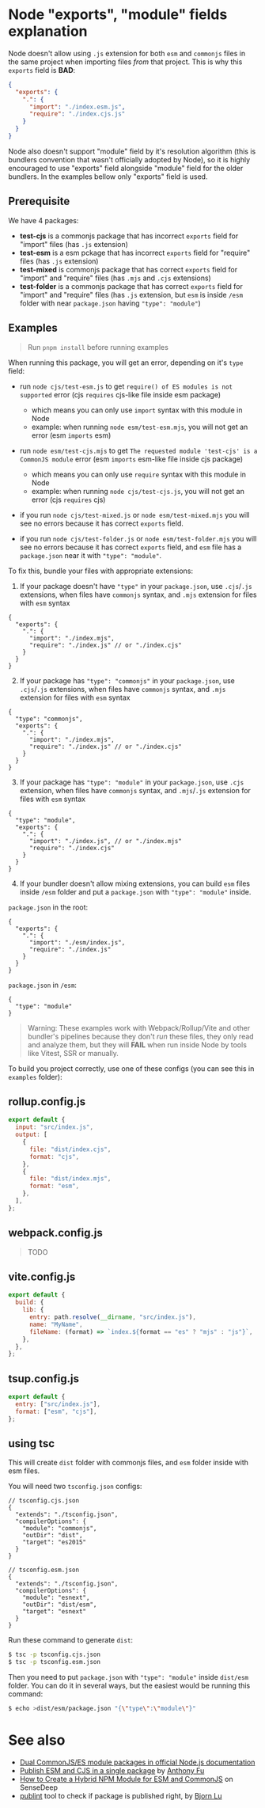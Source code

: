 # Node "exports", "module" fields explanation

Node doesn't allow using `.js` extension for both `esm` and `commonjs` files in the same project when importing files _from_ that project. This is why this `exports` field is **BAD**:

```json
{
  "exports": {
    ".": {
      "import": "./index.esm.js",
      "require": "./index.cjs.js"
    }
  }
}
```

Node also doesn't support "module" field by it's resolution algorithm (this is bundlers convention that wasn't officially adopted by Node), so it is highly encouraged to use "exports" field alongside "module" field for the older bundlers. In the examples bellow only "exports" field is used.

## Prerequisite

We have 4 packages:

- **test-cjs** is a commonjs package that has incorrect `exports` field for "import" files (has `.js` extension)
- **test-esm** is a esm pckage that has incorrect `exports` field for "require" files (has `.js` extension)
- **test-mixed** is commonjs package that has correct `exports` field for "import" and "require" files (has `.mjs` and `.cjs` extensions)
- **test-folder** is a commonjs package that has correct `exports` field for "import" and "require" files (has `.js` extension, but `esm` is inside `/esm` folder with near `package.json` having `"type": "module"`)

## Examples

> Run `pnpm install` before running examples

When running this package, you will get an error, depending on it's `type` field:

- run `node cjs/test-esm.js` to get `require() of ES modules is not supported` error (cjs `requires` cjs-like file inside esm package)

  - which means you can only use `import` syntax with this module in Node
  - example: when running `node esm/test-esm.mjs`, you will not get an error (esm `imports` esm)

- run `node esm/test-cjs.mjs` to get `The requested module 'test-cjs' is a CommonJS module` error (esm `imports` esm-like file inside cjs package)

  - which means you can only use `require` syntax with this module in Node
  - example: when running `node cjs/test-cjs.js`, you will not get an error (cjs `requires` cjs)

- if you run `node cjs/test-mixed.js` or `node esm/test-mixed.mjs` you will see no errors because it has correct `exports` field.
- if you run `node cjs/test-folder.js` or `node esm/test-folder.mjs` you will see no errors because it has correct `exports` field, and `esm` file has a `package.json` near it with `"type": "module"`.

To fix this, bundle your files with appropriate extensions:

1. If your package doesn't have `"type"` in your `package.json`, use `.cjs`/`.js` extensions, when files have `commonjs` syntax, and `.mjs` extension for files with `esm` syntax

```jsonc
{
  "exports": {
    ".": {
      "import": "./index.mjs",
      "require": "./index.js" // or "./index.cjs"
    }
  }
}
```

2. If your package has `"type": "commonjs"` in your `package.json`, use `.cjs`/`.js` extensions, when files have `commonjs` syntax, and `.mjs` extension for files with `esm` syntax

```jsonc
{
  "type": "commonjs",
  "exports": {
    ".": {
      "import": "./index.mjs",
      "require": "./index.js" // or "./index.cjs"
    }
  }
}
```

3. If your package has `"type": "module"` in your `package.json`, use `.cjs` extension, when files have `commonjs` syntax, and `.mjs`/`.js` extension for files with `esm` syntax

```jsonc
{
  "type": "module",
  "exports": {
    ".": {
      "import": "./index.js", // or "./index.mjs"
      "require": "./index.cjs"
    }
  }
}
```

4. If your bundler doesn't allow mixing extensions, you can build `esm` files inside `/esm` folder and put a `package.json` with `"type": "module"` inside.

`package.json` in the root:

```jsonc
{
  "exports": {
    ".": {
      "import": "./esm/index.js",
      "require": "./index.js"
    }
  }
}
```

`package.json` in `/esm`:

```jsonc
{
  "type": "module"
}
```

> Warning: These examples work with Webpack/Rollup/Vite and other bundler's pipelines because they don't _run_ these files, they only read and analyze them, but they will **FAIL** when run inside Node by tools like Vitest, SSR or manually.

To build you project correctly, use one of these configs (you can see this in `examples` folder):

## rollup.config.js

```js
export default {
  input: "src/index.js",
  output: [
    {
      file: "dist/index.cjs",
      format: "cjs",
    },
    {
      file: "dist/index.mjs",
      format: "esm",
    },
  ],
};
```

## webpack.config.js

> TODO

## vite.config.js

```js
export default {
  build: {
    lib: {
      entry: path.resolve(__dirname, "src/index.js"),
      name: "MyName",
      fileName: (format) => `index.${format == "es" ? "mjs" : "js"}`,
    },
  },
};
```

## tsup.config.js

```js
export default {
  entry: ["src/index.js"],
  format: ["esm", "cjs"],
};
```

## using tsc

This will create `dist` folder with commonjs files, and `esm` folder inside with esm files.

You will need two `tsconfig.json` configs:

```jsonc
// tsconfig.cjs.json
{
  "extends": "./tsconfig.json",
  "compilerOptions": {
    "module": "commonjs",
    "outDir": "dist",
    "target": "es2015"
  }
}
```

```jsonc
// tsconfig.esm.json
{
  "extends": "./tsconfig.json",
  "compilerOptions": {
    "module": "esnext",
    "outDir": "dist/esm",
    "target": "esnext"
  }
}
```

Run these command to generate `dist`:

```bash
$ tsc -p tsconfig.cjs.json
$ tsc -p tsconfig.esm.json
```

Then you need to put `package.json` with `"type": "module"` inside `dist/esm` folder. You can do it in several ways, but the easiest would be running this command:

```bash
$ echo >dist/esm/package.json "{\"type\":\"module\"}"
```

# See also

- [Dual CommonJS/ES module packages in official Node.js documentation](https://nodejs.org/api/packages.html#dual-commonjses-module-packages)
- [Publish ESM and CJS in a single package](https://antfu.me/posts/publish-esm-and-cjs) by [Anthony Fu](https://github.com/antfu)
- [How to Create a Hybrid NPM Module for ESM and CommonJS](https://www.sensedeep.com/blog/posts/2021/how-to-create-single-source-npm-module.html) on SenseDeep
- [publint](https://publint.bjornlu.com/) tool to check if package is published right, by [Bjorn Lu](https://bjornlu.com/)
